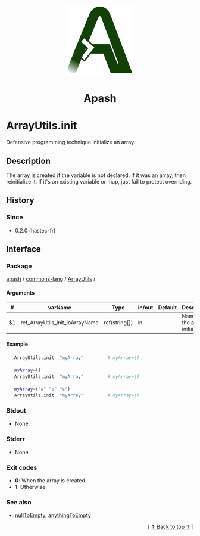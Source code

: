 
<div align='center' id='apash-top'>
  <a href='https://github.com/hastec-fr/apash'>
    <img alt='apash-logo' src='../../../../../../assets/apash-logo.svg'/>
  </a>

  # Apash
</div>


# ArrayUtils.init
Defensive programming technique initialize an array.
## Description
   The array is created if the variable is not declared.
   If it was an array, then reinitialize it.
   If it's an existing variable or map, just fail to protect overriding.

## History
### Since
  * 0.2.0 (hastec-fr)

## Interface
### Package
<!-- apash.packageBegin -->
[apash](../../../apash.md) / [commons-lang](../../commons-lang.md) / [ArrayUtils](../ArrayUtils.md) / 
<!-- apash.packageEnd -->

#### Arguments
 | #      | varName        | Type          | in/out   | Default    | Description                          |
 |--------|----------------|---------------|----------|------------|--------------------------------------|
 | $1     | ref_ArrayUtils_init_ioArrayName    | ref(string[]) | in       |            | Name of the array to initialize.     |

#### Example
 ```bash
    ArrayUtils.init  "myArray"         # myArray=()

    myArray=()
    ArrayUtils.init  "myArray"         # myArray=()

    myArray=("a" "b" "c")
    ArrayUtils.init  "myArray"         # myArray=()
 ```

### Stdout
  * None.
### Stderr
  * None.

### Exit codes
  * **0**: When the array is created.
  * **1**: Otherwise.

### See also
  * [nullToEmpty](./nullToEmpty.md), [anythingToEmpty](./anythingToEmpty.md)

  <div align='right'>[ <a href='#apash-top'>↑ Back to top ↑</a> ]</div>

